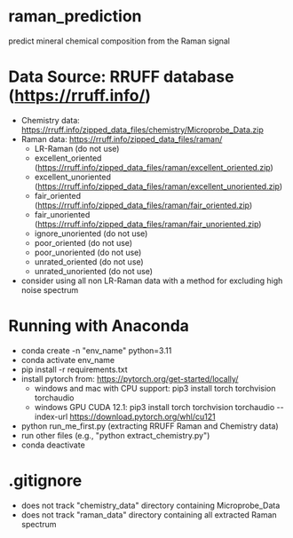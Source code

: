 # raman_prediction
predict mineral chemical composition from the Raman signal

# Data Source: RRUFF database (https://rruff.info/)
- Chemistry data: https://rruff.info/zipped_data_files/chemistry/Microprobe_Data.zip
- Raman data: https://rruff.info/zipped_data_files/raman/
  - LR-Raman (do not use)
  - excellent_oriented (https://rruff.info/zipped_data_files/raman/excellent_oriented.zip)
  - excellent_unoriented (https://rruff.info/zipped_data_files/raman/excellent_unoriented.zip)
  - fair_oriented (https://rruff.info/zipped_data_files/raman/fair_oriented.zip)
  - fair_unoriented (https://rruff.info/zipped_data_files/raman/fair_unoriented.zip)
  - ignore_unoriented (do not use)
  - poor_oriented (do not use)
  - poor_unoriented (do not use)
  - unrated_oriented (do not use)
  - unrated_unoriented (do not use)
 - consider using all non LR-Raman data with a method for excluding high noise spectrum

# Running with Anaconda
- conda create -n "env_name" python=3.11
- conda activate env_name
- pip install -r requirements.txt
- install pytorch from: https://pytorch.org/get-started/locally/ 
  - windows and mac with CPU support: pip3 install torch torchvision torchaudio
  - windows GPU CUDA 12.1: pip3 install torch torchvision torchaudio --index-url https://download.pytorch.org/whl/cu121
- python run_me_first.py (extracting RRUFF Raman and Chemistry data)
- run other files (e.g., "python extract_chemistry.py")
- conda deactivate

# .gitignore
- does not track "chemistry_data" directory containing Microprobe_Data
- does not track "raman_data" directory containing all extracted Raman spectrum
